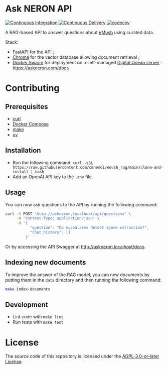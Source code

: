 # Ask NERON API

[![Continuous Integration](https://github.com/cmnemoi/emush_rag/actions/workflows/continuous_integration.yaml/badge.svg)](https://github.com/cmnemoi/emush_rag/actions/workflows/continuous_integration.yaml)
[![Continuous Delivery](https://github.com/cmnemoi/emush_rag/actions/workflows/create_github_release.yaml/badge.svg)](https://github.com/cmnemoi/emush_rag/actions/workflows/create_github_release.yaml)
[![codecov](https://codecov.io/gh/cmnemoi/emush_rag/graph/badge.svg?token=FLAARH38AG)](https://codecov.io/gh/cmnemoi/emush_rag)

A RAG-based API to answer questions about [eMush](https:/emush.eternaltwin.org/) using curated data.

Stack: 
- [FastAPI](https://fastapi.tiangolo.com/) for the API ;
- [Chroma](https://www.trychroma.com/) for the vector database allowing document retrieval ;
- [Docker Swarm](https://docs.docker.com/engine/swarm/) for deployment on a self-managed [Digital Ocean server](https://www.digitalocean.com/products/droplets/) : https://askneron.com/docs

# Contributing

## Prerequisites

- [curl](https://curl.se/)
- [Docker Compose](https://docs.docker.com/compose/install/)
- [make](https://www.gnu.org/software/make/)
- [uv](https://docs.astral.sh/uv/getting-started/installation/)

## Installation

- Run the following command: `curl -sSL https://raw.githubusercontent.com/cmnemoi/emush_rag/main/clone-and-install | bash`
- Add an OpenAI API key to the `.env` file.

## Usage

You can now ask questions to the API by running the following command:

```bash
curl -X POST "http://askneron.localhost/api/questions" \
     -H "Content-Type: application/json" \
     -d '{
           "question": "Do mycoalarms detect spore extraction?",
           "chat_history": []
         }'
```

Or by accessing the API Swagger at http://askneron.localhost/docs.

## Indexing new documents

To improve the answer of the RAG model, you can new documents by putting them in the `data` directory and then running the following command:

```bash
make index-documents
```

## Development

- Lint code with `make lint`.
- Run tests with `make test`.

# License

The source code of this repository is licensed under the [AGPL-3.0-or-later License](LICENSE).